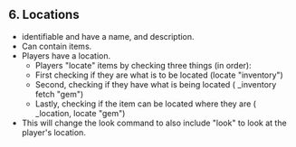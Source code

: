 ## 6. Locations


- identifiable and have a name, and description.
- Can contain items.
- Players have a location.
    - Players "locate" items by checking three things (in order):
    - First checking if they are what is to be located (locate "inventory")
    - Second, checking if they have what is being located ( _inventory fetch "gem")
    - Lastly, checking if the item can be located where they are ( _location, locate "gem")
- This will change the look command to also include "look" to look at the player's location.